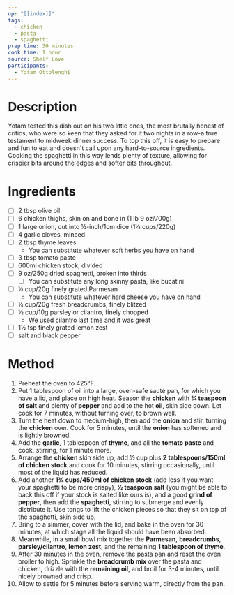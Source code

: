 ```yaml
---
up: "[[index]]"
tags:
  - chicken
  - pasta
  - spaghetti
prep time: 30 minutes
cook time: 1 hour
source: Shelf Love
participants:
  - Yotam Ottolenghi
---
```

# Description
Yotam tested this dish out on his two little ones, the most brutally honest of critics, who were so keen that they asked for it two nights in a row-a true testament to midweek dinner success. To top this off, it is easy to prepare and fun to eat and doesn't call upon any hard-to-source ingredients. Cooking the spaghetti in this way lends plenty of texture, allowing for crispier bits around the edges and softer bits throughout.

# Ingredients
- [ ] 2 tbsp olive oil
- [ ] 6 chicken thighs, skin on and bone in (1 lb 9 oz/700g)
- [ ] 1 large onion, cut into ½-inch/1cm dice (1½ cups/220g)
- [ ] 4 garlic cloves, minced
- [ ] 2 tbsp thyme leaves
	- You can substitute whatever soft herbs you have on hand
- [ ] 3 tbsp tomato paste
- [ ] 600ml chicken stock, divided
- [ ] 9 oz/250g dried spaghetti, broken into thirds
	- [ ] You can substitute any long skinny pasta, like bucatini
- [ ] ¼ cup/20g finely grated Parmesan
	- You can substitute whatever hard cheese you have on hand
- [ ] ¼ cup/20g fresh breadcrumbs, finely blitzed
- [ ] ½ cup/10g parsley or cilantro, finely chopped
	- We used cilantro last time and it was great
- [ ] 1½ tsp finely grated lemon zest
- [ ] salt and black pepper

# Method
1. Preheat the oven to 425°F.
2. Put 1 tablespoon of oil into a large, oven-safe sauté pan, for which you have a lid, and place on high heat. Season the **chicken** with **¾ teaspoon of salt** and plenty of **pepper** and add to the hot **oil**, skin side down. Let cook for 7 minutes, without turning over, to brown well.
3. Turn the heat down to medium-high, then add the **onion** and stir, turning the **chicken** over. Cook for 5 minutes, until the **onion** has softened and is lightly browned. 
4. Add the **garlic**, 1 tablespoon of **thyme**, and all the **tomato paste** and cook, stirring, for 1 minute more. 
5. Arrange the **chicken** skin side up, add ½ cup plus **2 tablespoons/150ml of chicken stock** and cook for 10 minutes, stirring occasionally, until most of the liquid has reduced. 
6. Add another **1¾ cups/450ml of chicken stock** (add less if you want your spaghetti to be more crispy), **½ teaspoon salt** (you might be able to back this off if your stock is salted like ours is), and a good **grind of pepper**, then add the **spaghetti**, stirring to submerge and evenly distribute it. Use tongs to lift the chicken pieces so that they sit on top of the spaghetti, skin side up. 
7. Bring to a simmer, cover with the lid, and bake in the oven for 30 minutes, at which stage all the liquid should have been absorbed.
8. Meanwhile, in a small bowl mix together the **Parmesan**, **breadcrumbs**, **parsley/cilantro**, **lemon zest**, and the remaining **1 tablespoon of thyme**.
9. After 30 minutes in the oven, remove the pasta pan and reset the oven broiler to high. Sprinkle the **breadcrumb mix** over the pasta and chicken, drizzle with the **remaining oil**, and broil for 3-4 minutes, until nicely browned and crisp. 
10. Allow to settle for 5 minutes before serving warm, directly from the pan.